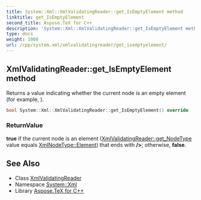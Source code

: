 ```yaml
---
title: System::Xml::XmlValidatingReader::get_IsEmptyElement method
linktitle: get_IsEmptyElement
second_title: Aspose.TeX for C++
description: 'System::Xml::XmlValidatingReader::get_IsEmptyElement method. Returns a value indicating whether the current node is an empty element (for example, <MyElement/>) in C++.'
type: docs
weight: 1000
url: /cpp/system.xml/xmlvalidatingreader/get_isemptyelement/
---
```

## XmlValidatingReader::get_IsEmptyElement method


Returns a value indicating whether the current node is an empty element (for example, **<MyElement/>**).

```cpp
bool System::Xml::XmlValidatingReader::get_IsEmptyElement() override
```


### ReturnValue

**true** if the current node is an element ([XmlValidatingReader::get_NodeType](../get_nodetype/) value equals [XmlNodeType::Element](../../xmlnodetype/)) that ends with **/>**; otherwise, **false**.

## See Also

* Class [XmlValidatingReader](../)
* Namespace [System::Xml](../../)
* Library [Aspose.TeX for C++](../../../)

